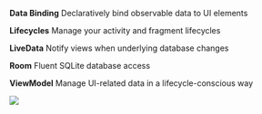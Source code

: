 <b>Data Binding</b>
Declaratively bind observable data to UI elements

<b>Lifecycles</b>
Manage your activity and fragment lifecycles

<b>LiveData</b>
Notify views when underlying database changes

<b>Room</b>
Fluent SQLite database access

<b>ViewModel</b>
Manage UI-related data in a lifecycle-conscious way



<img src="https://developer.android.com/topic/libraries/architecture/images/final-architecture.png"/>
